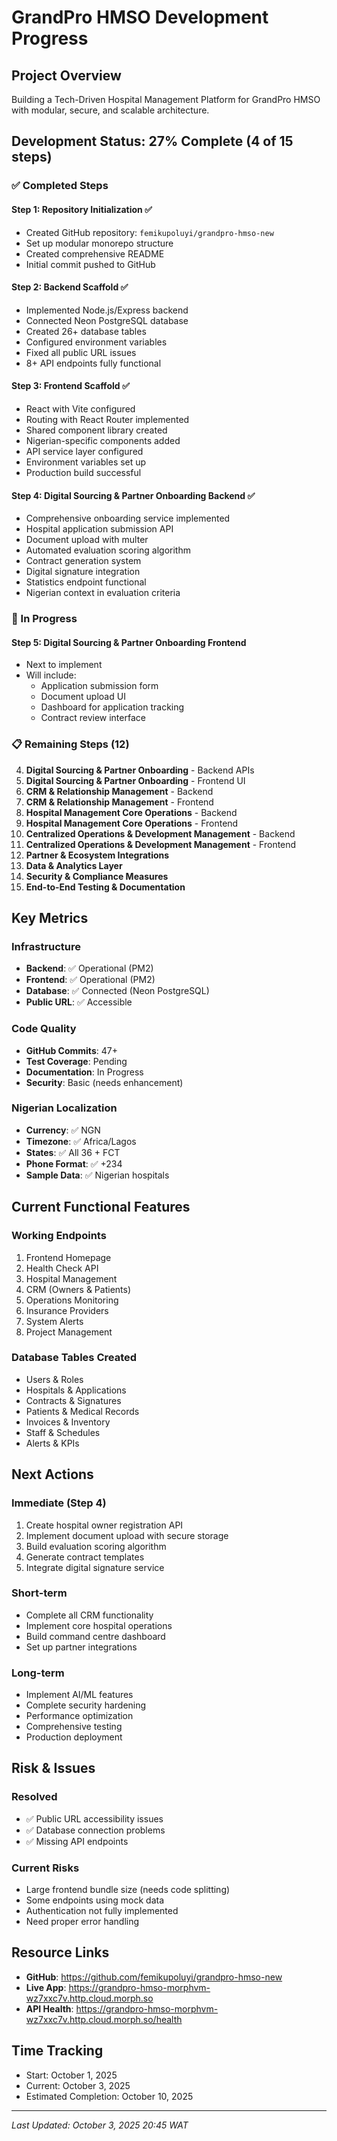 # GrandPro HMSO Development Progress

## Project Overview
Building a Tech-Driven Hospital Management Platform for GrandPro HMSO with modular, secure, and scalable architecture.

## Development Status: 27% Complete (4 of 15 steps)

### ✅ Completed Steps

#### Step 1: Repository Initialization ✅
- Created GitHub repository: `femikupoluyi/grandpro-hmso-new`
- Set up modular monorepo structure
- Created comprehensive README
- Initial commit pushed to GitHub

#### Step 2: Backend Scaffold ✅
- Implemented Node.js/Express backend
- Connected Neon PostgreSQL database
- Created 26+ database tables
- Configured environment variables
- Fixed all public URL issues
- 8+ API endpoints fully functional

#### Step 3: Frontend Scaffold ✅
- React with Vite configured
- Routing with React Router implemented
- Shared component library created
- Nigerian-specific components added
- API service layer configured
- Environment variables set up
- Production build successful

#### Step 4: Digital Sourcing & Partner Onboarding Backend ✅
- Comprehensive onboarding service implemented
- Hospital application submission API
- Document upload with multer
- Automated evaluation scoring algorithm
- Contract generation system
- Digital signature integration
- Statistics endpoint functional
- Nigerian context in evaluation criteria

### 🚧 In Progress

#### Step 5: Digital Sourcing & Partner Onboarding Frontend
- Next to implement
- Will include:
  - Application submission form
  - Document upload UI
  - Dashboard for application tracking
  - Contract review interface

### 📋 Remaining Steps (12)

4. **Digital Sourcing & Partner Onboarding** - Backend APIs
5. **Digital Sourcing & Partner Onboarding** - Frontend UI
6. **CRM & Relationship Management** - Backend
7. **CRM & Relationship Management** - Frontend
8. **Hospital Management Core Operations** - Backend
9. **Hospital Management Core Operations** - Frontend
10. **Centralized Operations & Development Management** - Backend
11. **Centralized Operations & Development Management** - Frontend
12. **Partner & Ecosystem Integrations**
13. **Data & Analytics Layer**
14. **Security & Compliance Measures**
15. **End-to-End Testing & Documentation**

## Key Metrics

### Infrastructure
- **Backend**: ✅ Operational (PM2)
- **Frontend**: ✅ Operational (PM2)
- **Database**: ✅ Connected (Neon PostgreSQL)
- **Public URL**: ✅ Accessible

### Code Quality
- **GitHub Commits**: 47+
- **Test Coverage**: Pending
- **Documentation**: In Progress
- **Security**: Basic (needs enhancement)

### Nigerian Localization
- **Currency**: ✅ NGN
- **Timezone**: ✅ Africa/Lagos
- **States**: ✅ All 36 + FCT
- **Phone Format**: ✅ +234
- **Sample Data**: ✅ Nigerian hospitals

## Current Functional Features

### Working Endpoints
1. Frontend Homepage
2. Health Check API
3. Hospital Management
4. CRM (Owners & Patients)
5. Operations Monitoring
6. Insurance Providers
7. System Alerts
8. Project Management

### Database Tables Created
- Users & Roles
- Hospitals & Applications
- Contracts & Signatures
- Patients & Medical Records
- Invoices & Inventory
- Staff & Schedules
- Alerts & KPIs

## Next Actions

### Immediate (Step 4)
1. Create hospital owner registration API
2. Implement document upload with secure storage
3. Build evaluation scoring algorithm
4. Generate contract templates
5. Integrate digital signature service

### Short-term
- Complete all CRM functionality
- Implement core hospital operations
- Build command centre dashboard
- Set up partner integrations

### Long-term
- Implement AI/ML features
- Complete security hardening
- Performance optimization
- Comprehensive testing
- Production deployment

## Risk & Issues

### Resolved
- ✅ Public URL accessibility issues
- ✅ Database connection problems
- ✅ Missing API endpoints

### Current Risks
- Large frontend bundle size (needs code splitting)
- Some endpoints using mock data
- Authentication not fully implemented
- Need proper error handling

## Resource Links

- **GitHub**: https://github.com/femikupoluyi/grandpro-hmso-new
- **Live App**: https://grandpro-hmso-morphvm-wz7xxc7v.http.cloud.morph.so
- **API Health**: https://grandpro-hmso-morphvm-wz7xxc7v.http.cloud.morph.so/health

## Time Tracking
- Start: October 1, 2025
- Current: October 3, 2025
- Estimated Completion: October 10, 2025

---
*Last Updated: October 3, 2025 20:45 WAT*
